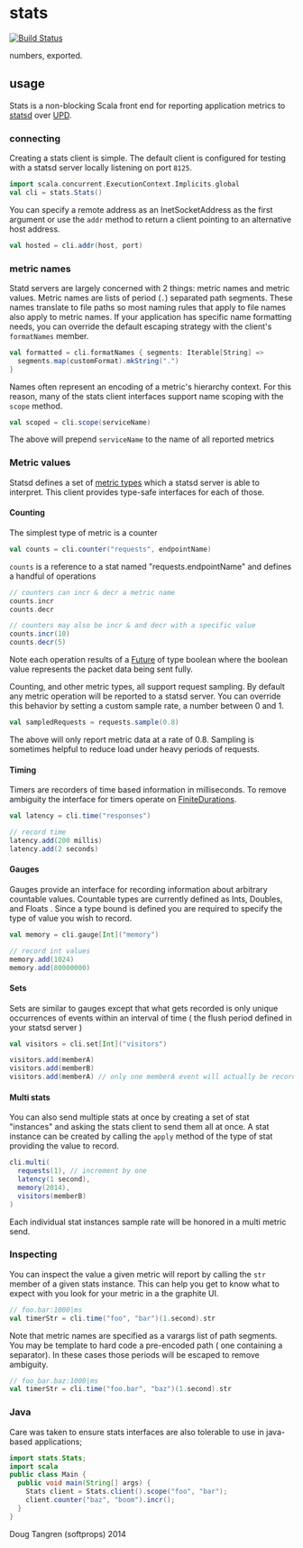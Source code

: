# stats

[![Build Status](https://travis-ci.org/softprops/stats.svg?branch=master)](https://travis-ci.org/softprops/stats)

numbers, exported.

## usage

Stats is a non-blocking Scala front end for reporting application metrics to [statsd](https://github.com/etsy/statsd/) over [UPD](http://en.wikipedia.org/wiki/User_Datagram_Protocol).

### connecting

Creating a stats client is simple. The default client is configured for testing with a statsd server locally listening on port `8125`.

```scala
import scala.concurrent.ExecutionContext.Implicits.global
val cli = stats.Stats()
```

You can specify a remote address as an InetSocketAddress as the first argument or use the `addr` method to return a client pointing to an alternative host address.

```scala
val hosted = cli.addr(host, port)
```

### metric names

Statd servers are largely concerned with 2 things: metric names and metric values. Metric names are lists of period (`.`) separated path segments.
These names translate to file paths so most naming rules that apply to file names also apply to metric names. If your application has specific name
formatting needs, you can override the default escaping strategy with the client's `formatNames` member.

```scala
val formatted = cli.formatNames { segments: Iterable[String] =>
  segments.map(customFormat).mkString(".")
}
```

Names often represent an encoding of a metric's hierarchy context. For this reason, many of the stats client interfaces support name scoping with the `scope` method.

```scala
val scoped = cli.scope(serviceName)
```

The above will prepend `serviceName` to the name of all reported metrics

### Metric values

Statsd defines a set of [metric types](https://github.com/etsy/statsd/blob/master/docs/metric_types.md) which a statsd server is able to interpret.
This client provides type-safe interfaces for each of those.

#### Counting

The simplest type of metric is a counter

```scala
val counts = cli.counter("requests", endpointName)
```

`counts` is a reference to a stat named "requests.endpointName" and defines a handful of operations

```scala
// counters can incr & decr a metric name
counts.incr
counts.decr

// counters may also be incr & and decr with a specific value
counts.incr(10)
counts.decr(5)
```

Note each operation results of a [Future](http://www.scala-lang.org/api/current/index.html#scala.concurrent.Future) of type boolean where the boolean value represents the packet data being sent fully.

Counting, and other metric types, all support request sampling. By default any metric operation will be reported to a statsd server. You can override
this behavior by setting a custom sample rate, a number between 0 and 1.

```scala
val sampledRequests = requests.sample(0.8)
```

The above will only report metric data at a rate of 0.8. Sampling is sometimes helpful to reduce load under heavy periods of requests.

#### Timing

Timers are recorders of time based information in milliseconds. To remove ambiguity the interface for timers operate on [FiniteDurations](http://www.scala-lang.org/api/current/index.html#scala.concurrent.duration.FiniteDuration).

```scala
val latency = cli.time("responses")

// record time
latency.add(200 millis)
latency.add(2 seconds)
```

#### Gauges

Gauges provide an interface for recording information about arbitrary countable values. Countable types are currently defined as Ints, Doubles, and Floats
. Since a type bound is defined you are required to specify the type of value you wish to record.

```scala
val memory = cli.gauge[Int]("memory")

// record int values
memory.add(1024)
memory.add(80000000)
```

#### Sets

Sets are similar to gauges except that what gets recorded is only unique occurrences of events within an interval of time ( the flush period defined in your statsd server )

```scala
val visitors = cli.set[Int]("visitors")

visitors.add(memberA)
visitors.add(memberB)
visitors.add(memberA) // only one memberA event will actually be recorded
```

#### Multi stats

You can also send multiple stats at once by creating a set of stat "instances" and asking the stats client to send them all at once. A stat instance
can be created by calling the `apply` method of the type of stat providing the value to record.

```scala
cli.multi(
  requests(1), // increment by one
  latency(1 second),
  memory(2014),
  visitors(memberB)
)
```

Each individual stat instances sample rate will be honored in a multi metric send.

### Inspecting

You can inspect the value a given metric will report by calling the `str` member of a given stats instance. This can help you get to know what to
expect with you look for your metric in a the graphite UI.

```scala
// foo.bar:1000|ms
val timerStr = cli.time("foo", "bar")(1.second).str
```

Note that metric names are specified as a varargs list of path segments. You may be template to hard code a pre-encoded path ( one containing a separator). In these cases those periods will be escaped to remove ambiguity.

```scala
// foo_bar.baz:1000|ms
val timerStr = cli.time("foo.bar", "baz")(1.second).str
```

### Java

Care was taken to ensure stats interfaces are also tolerable to use in java-based applications;

```java
import stats.Stats;
import scala
public class Main {
  public void main(String[] args) {
    Stats client = Stats.client().scope("foo", "bar");
    client.counter("baz", "boom").incr();
  }
}
```

Doug Tangren (softprops) 2014
